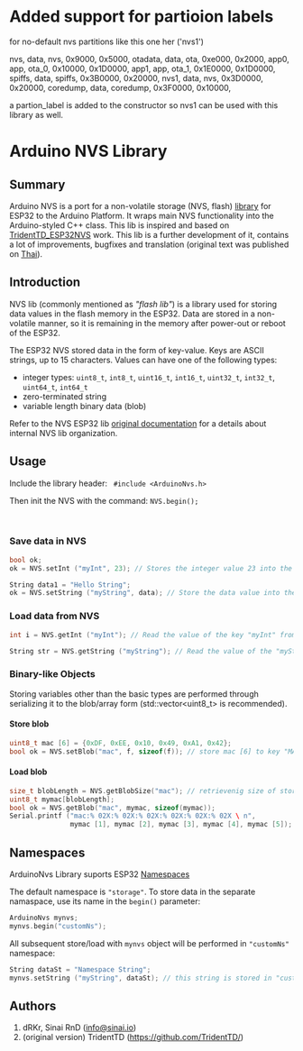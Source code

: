 Added support for partioion labels
=====================================
for no-default nvs partitions like this one her ('nvs1')

nvs,      data, nvs,   	  0x9000,   0x5000,
otadata,  data, ota,   	  0xe000,   0x2000,
app0,     app,  ota_0, 	  0x10000,  0x1D0000,
app1,     app,  ota_1, 	  0x1E0000, 0x1D0000,
spiffs,   data, spiffs,	  0x3B0000, 0x20000,
nvs1,     data,  nvs,  	  0x3D0000, 0x20000,
coredump, data, coredump, 0x3F0000, 0x10000,

a partion_label is added to the constructor so nvs1 can be used with this library as well.

Arduino NVS Library
==========================

## Summary
Arduino NVS is a port for a non-volatile storage (NVS, flash) [library](https://docs.espressif.com/projects/esp-idf/en/latest/api-reference/storage/nvs_flash.html) for ESP32 to the Arduino Platform. It wraps main NVS functionality into the Arduino-styled C++ class.
This lib is inspired and based on [TridentTD_ESP32NVS](https://github.com/TridentTD/TridentTD_ESP32NVS)  work. This lib is a further development of it, contains a lot of improvements, bugfixes and translation (original text was published on [Thai](https://en.wikipedia.org/wiki/Thai_language)).



## Introduction

NVS lib (commonly mentioned as *"flash lib"*) is a library used for storing data  values in the flash memory in the ESP32. Data are stored in a non-volatile manner, so it is remaining in the memory after power-out or reboot of the ESP32.

The ESP32 NVS stored data in the form of key-value. Keys are ASCII strings, up to 15 characters. Values can have one of the following types:

- integer types: `uint8_t`, `int8_t`, `uint16_t`, `int16_t`, `uint32_t`, `int32_t`, `uint64_t`, `int64_t`
- zero-terminated string
- variable length binary data (blob)

Refer to the NVS ESP32 lib [original documentation](https://docs.espressif.com/projects/esp-idf/en/latest/api-reference/storage/nvs_flash.html#internals) for a details about internal NVS lib organization.



## Usage

Include the library header: ` #include <ArduinoNvs.h>` 

Then init the NVS with the command: `NVS.begin();`

  

### Save data in NVS


```c++
bool ok; 
ok = NVS.setInt ("myInt", 23); // Stores the integer value 23 into the key named "myInt" on the NVS

String data1 = "Hello String";
ok = NVS.setString ("myString", data); // Store the data value into the key named "myString" on the NVS
```


### Load data from NVS

```c++
int i = NVS.getInt ("myInt"); // Read the value of the key "myInt" from the NVS

String str = NVS.getString ("myString"); // Read the value of the "myString" key from the NVS 
```


### Binary-like Objects ###

Storing  variables other than the basic types are performed through serializing it to the blob/array form (std::vector<uint8_t> is recommended). 

#### Store blob
```c++
uint8_t mac [6] = {0xDF, 0xEE, 0x10, 0x49, 0xA1, 0x42};
bool ok = NVS.setBlob("mac", f, sizeof(f)); // store mac [6] to key "MAC" on NVS
```

#### Load blob
```c++
size_t blobLength = NVS.getBlobSize("mac"); // retrievenig size of stored blob
uint8_t mymac[blobLength];
bool ok = NVS.getBlob("mac", mymac, sizeof(mymac));
Serial.printf ("mac:% 02X:% 02X:% 02X:% 02X:% 02X:% 02X \ n",
               mymac [1], mymac [2], mymac [3], mymac [4], mymac [5]);              
```



## Namespaces

ArduinoNvs Library suports ESP32 [Namespaces](https://docs.espressif.com/projects/esp-idf/en/latest/api-reference/storage/nvs_flash.html#namespaces)

The default namespace is `"storage"`. To store data in the separate namaspace, use its name in the `begin()` parameter:

```c++
ArduinoNvs mynvs;
mynvs.begin("customNs");
```

All subsequent store/load  with `mynvs` object  will be performed in `"customNs"` namespace:
```c++
String dataSt = "Namespace String";
mynvs.setString ("myString", dataSt); // this string is stored in "customNs" namespace
```

## Authors
1. dRKr, Sinai RnD (<info@sinai.io>)
2. (original version) TridentTD (https://github.com/TridentTD/)
